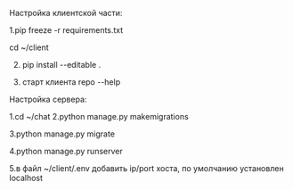 Настройка клиентской части:

1.pip freeze -r requirements.txt
 
 cd ~/client
 
2. pip install --editable .

3. старт клиента repo --help


Настройка сервера:

1.cd ~/chat 
2.python manage.py makemigrations

3.python manage.py migrate

4.python manage.py runserver

5.в файл ~/client/.env добавить ip/port хоста, по умолчанию установлен localhost

